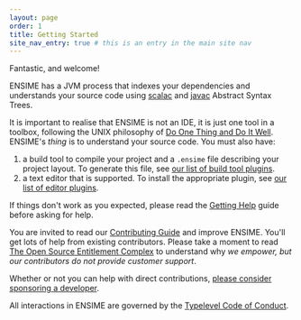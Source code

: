 ```yaml
---
layout: page
order: 1
title: Getting Started
site_nav_entry: true # this is an entry in the main site nav
---
```


Fantastic, and welcome!

ENSIME has a JVM process that indexes your dependencies and understands your source code using [scalac](http://www.scala-lang.org/files/archive/nightly/docs/compiler/index.html#scala.tools.nsc.interactive.package) and [javac](https://docs.oracle.com/javase/8/docs/jdk/api/javac/tree/) Abstract Syntax Trees.

It is important to realise that ENSIME is not an IDE, it is just one tool in a toolbox, following the UNIX philosophy of [Do One Thing and Do It Well](https://en.wikipedia.org/wiki/Unix_philosophy#Do_One_Thing_and_Do_It_Well). ENSIME's *thing* is to understand your source code. You must also have:

1. a build tool to compile your project and a `.ensime` file describing your project layout. To generate this file, see [our list of build tool plugins](/build_tools/).
2. a text editor that is supported. To install the appropriate plugin, see [our list of editor plugins](/editors/).

If things don't work as you expected, please read the [Getting Help](/getting_help) guide before asking for help.

You are invited to read our [Contributing Guide](/contributing) and improve ENSIME. You'll get lots of help from existing contributors. Please take a moment to read [The Open Source Entitlement Complex](https://medium.com/@fommil/the-open-source-entitlement-complex-bcb718e2326d#.tvgf7fn0v) to understand why *we empower, but our contributors do not provide customer support*.

Whether or not you can help with direct contributions, [please consider sponsoring a developer](/sponsor).

All interactions in ENSIME are governed by the [Typelevel Code of Conduct](http://typelevel.org/conduct.html).
